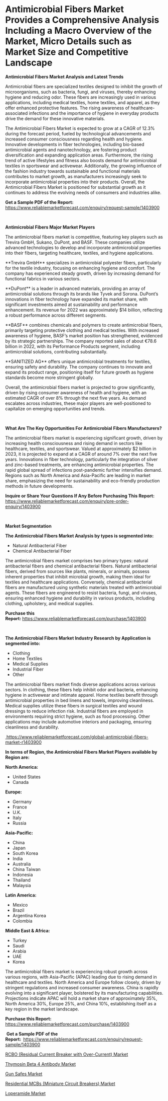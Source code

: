 <p><h1>Antimicrobial Fibers Market Provides a Comprehensive Analysis Including a Macro Overview of the Market, Micro Details such as Market Size and Competitive Landscape</h1></p><p><strong>Antimicrobial Fibers Market Analysis and Latest Trends</strong></p>
<p><p>Antimicrobial fibers are specialized textiles designed to inhibit the growth of microorganisms, such as bacteria, fungi, and viruses, thereby enhancing hygiene and reducing odor. These fibers are increasingly used in various applications, including medical textiles, home textiles, and apparel, as they offer enhanced protective features. The rising awareness of healthcare-associated infections and the importance of hygiene in everyday products drive the demand for these innovative materials.</p><p>The Antimicrobial Fibers Market is expected to grow at a CAGR of 12.3% during the forecast period, fueled by technological advancements and increased consumer consciousness regarding health and hygiene. Innovative developments in fiber technologies, including bio-based antimicrobial agents and nanotechnology, are fostering product diversification and expanding application areas. Furthermore, the rising trend of active lifestyles and fitness also boosts demand for antimicrobial textiles in sportswear and activewear. Additionally, the growing influence of the fashion industry towards sustainable and functional materials contributes to market growth, as manufacturers increasingly seek to incorporate antimicrobial properties into their products. Overall, the Antimicrobial Fibers Market is positioned for substantial growth as it continues to address the evolving needs of consumers and industries alike.</p></p>
<p><strong>Get a Sample PDF of the Report:&nbsp;</strong> <a href="https://www.reliablemarketforecast.com/enquiry/request-sample/1403900?utm_campaign=1141&utm_medium=2&utm_source=Github&utm_content=ia&utm_term=23102024&utm_id=antimicrobial-fibers">https://www.reliablemarketforecast.com/enquiry/request-sample/1403900</a></p>
<p>&nbsp;</p>
<p><strong>Antimicrobial Fibers Major Market Players</strong></p>
<p><p>The antimicrobial fibers market is competitive, featuring key players such as Trevira GmbH, Sukano, DuPont, and BASF. These companies utilize advanced technologies to develop and incorporate antimicrobial properties into their fibers, targeting healthcare, textiles, and hygiene applications.</p><p>**Trevira GmbH** specializes in antimicrobial polyester fibers, particularly for the textile industry, focusing on enhancing hygiene and comfort. The company has experienced steady growth, driven by increasing demand for functional fabrics in various sectors. </p><p>**DuPont** is a leader in advanced materials, providing an array of antimicrobial solutions through its brands like Tyvek and Sorona. DuPont’s innovations in fiber technology have expanded its market share, with significant investments aimed at sustainability and performance enhancement. Its revenue for 2022 was approximately $14 billion, reflecting a robust performance across different segments.</p><p>**BASF** combines chemicals and polymers to create antimicrobial fibers, primarily targeting protective clothing and medical textiles. With increased awareness of hygiene, BASF’s market position has strengthened, evidenced by its strategic partnerships. The company reported sales of about €78.6 billion in 2022, with its Performance Products segment, including antimicrobial solutions, contributing substantially.</p><p>**SANITIZED AG** offers unique antimicrobial treatments for textiles, ensuring safety and durability. The company continues to innovate and expand its product range, positioning itself for future growth as hygiene standards become more stringent globally.</p><p>Overall, the antimicrobial fibers market is projected to grow significantly, driven by rising consumer awareness of health and hygiene, with an estimated CAGR of over 8% through the next five years. As demand escalates across industries, these major players are well-positioned to capitalize on emerging opportunities and trends.</p></p>
<p>&nbsp;</p>
<p><strong>What Are The Key Opportunities For Antimicrobial Fibers Manufacturers?</strong></p>
<p><p>The antimicrobial fibers market is experiencing significant growth, driven by increasing health consciousness and rising demand in sectors like healthcare, textiles, and sportswear. Valued at approximately $2 billion in 2023, it is projected to expand at a CAGR of around 7% over the next five years. Innovations in fiber technology, particularly the integration of silver and zinc-based treatments, are enhancing antimicrobial properties. The rapid global spread of infections post-pandemic further intensifies demand. Regions such as North America and Asia-Pacific are leading in market share, emphasizing the need for sustainability and eco-friendly production methods in future developments.</p></p>
<p><strong>Inquire or Share Your Questions If Any Before Purchasing This Report:</strong> <a href="https://www.reliablemarketforecast.com/enquiry/pre-order-enquiry/1403900?utm_campaign=1141&utm_medium=2&utm_source=Github&utm_content=ia&utm_term=23102024&utm_id=antimicrobial-fibers">https://www.reliablemarketforecast.com/enquiry/pre-order-enquiry/1403900</a></p>
<p>&nbsp;</p>
<p><strong>Market Segmentation</strong></p>
<p><strong>The Antimicrobial Fibers Market Analysis by types is segmented into:</strong></p>
<p><ul><li>Natural Antibacterial Fiber</li><li>Chemical Antibacterial Fiber</li></ul></p>
<p><p>The antimicrobial fibers market comprises two primary types: natural antibacterial fibers and chemical antibacterial fibers. Natural antibacterial fibers, derived from sources like plants, minerals, or animals, possess inherent properties that inhibit microbial growth, making them ideal for textiles and healthcare applications. Conversely, chemical antibacterial fibers are manufactured using synthetic materials treated with antimicrobial agents. These fibers are engineered to resist bacteria, fungi, and viruses, ensuring enhanced hygiene and durability in various products, including clothing, upholstery, and medical supplies.</p></p>
<p><strong>Purchase this Report:&nbsp;</strong><a href="https://www.reliablemarketforecast.com/purchase/1403900?utm_campaign=1141&utm_medium=2&utm_source=Github&utm_content=ia&utm_term=23102024&utm_id=antimicrobial-fibers">https://www.reliablemarketforecast.com/purchase/1403900</a></p>
<p>&nbsp;</p>
<p><strong>The Antimicrobial Fibers Market Industry Research by Application is segmented into:</strong></p>
<p><ul><li>Clothing</li><li>Home Textiles</li><li>Medical Supplies</li><li>Industrial Fiber</li><li>Other</li></ul></p>
<p><p>The antimicrobial fibers market finds diverse applications across various sectors. In clothing, these fibers help inhibit odor and bacteria, enhancing hygiene in activewear and intimate apparel. Home textiles benefit through antimicrobial properties in bed linens and towels, improving cleanliness. Medical supplies utilize these fibers in surgical textiles and wound dressings to reduce infection risk. Industrial fibers are employed in environments requiring strict hygiene, such as food processing. Other applications may include automotive interiors and packaging, ensuring cleanliness and durability.</p></p>
<p><a href="https://www.reliablemarketforecast.com/global-antimicrobial-fibers-market-r1403900?utm_campaign=1141&utm_medium=2&utm_source=Github&utm_content=ia&utm_term=23102024&utm_id=antimicrobial-fibers">&nbsp;https://www.reliablemarketforecast.com/global-antimicrobial-fibers-market-r1403900</a></p>
<p><strong>In terms of Region, the Antimicrobial Fibers Market Players available by Region are:</strong></p>
<p>
    <p> <strong> North America: </strong>
        <ul>
            <li>United States</li>
            <li>Canada</li>
        </ul>
        </p> 
    <p> <strong> Europe: </strong>
        <ul>
            <li>Germany</li>
            <li>France</li>
            <li>U.K.</li>
            <li>Italy</li>
            <li>Russia</li>
        </ul>
        </p> 
    <p> <strong> Asia-Pacific: </strong>
        <ul>
            <li>China</li>
            <li>Japan</li>
            <li>South Korea</li>
            <li>India</li>
            <li>Australia</li>
            <li>China Taiwan</li>
            <li>Indonesia</li>
            <li>Thailand</li>
            <li>Malaysia</li>
        </ul>
        </p> 
    <p> <strong> Latin America: </strong>
        <ul>
            <li>Mexico</li>
            <li>Brazil</li>
            <li>Argentina Korea</li>
            <li>Colombia</li>
        </ul>
        </p> 
    <p> <strong> Middle East & Africa: </strong>
        <ul>
            <li>Turkey</li>
            <li>Saudi</li>
            <li>Arabia</li>
            <li>UAE</li>
            <li>Korea</li>
        </ul>
    </p>
    </p>
<p><p>The antimicrobial fibers market is experiencing robust growth across various regions, with Asia-Pacific (APAC) leading due to rising demand in healthcare and textiles. North America and Europe follow closely, driven by stringent regulations and increased consumer awareness. China is rapidly evolving into a significant player, bolstered by its manufacturing capabilities. Projections indicate APAC will hold a market share of approximately 35%, North America 30%, Europe 25%, and China 10%, establishing itself as a key region in the market landscape.</p></p>
<p><strong>Purchase this Report: </strong><a href="https://www.reliablemarketforecast.com/purchase/1403900?utm_campaign=1141&utm_medium=2&utm_source=Github&utm_content=ia&utm_term=23102024&utm_id=antimicrobial-fibers">https://www.reliablemarketforecast.com/purchase/1403900</a></p>
<p>&nbsp;<strong>Get a Sample PDF of the Report:&nbsp;&nbsp;</strong><a href="https://www.reliablemarketforecast.com/enquiry/request-sample/1403900?utm_campaign=1141&utm_medium=2&utm_source=Github&utm_content=ia&utm_term=23102024&utm_id=antimicrobial-fibers">https://www.reliablemarketforecast.com/enquiry/request-sample/1403900</a></p>
<p><strong></strong></p>
<p><p><a href="https://github.com/anitrabixvburgie/Market-Research-Report-List-1/blob/main/rcbo-residual-current-breaker-with-over-current-market.md?utm_campaign=1141&utm_medium=2&utm_source=Github&utm_content=ia&utm_term=23102024&utm_id=antimicrobial-fibers">RCBO (Residual Current Breaker with Over-Current) Market</a></p><p><a href="https://www.linkedin.com/pulse/thymosin-beta-4-antibody-market-forecast-global-trends-analysis-80wgf?utm_campaign=1141&utm_medium=2&utm_source=Github&utm_content=ia&utm_term=23102024&utm_id=antimicrobial-fibers">Thymosin Beta 4 Antibody Market</a></p><p><a href="https://issuu.com/reportprime-2/docs/gun-safes-market-size-2030.pptx_6c817f56244d31?utm_campaign=1141&utm_medium=2&utm_source=Github&utm_content=ia&utm_term=23102024&utm_id=antimicrobial-fibers">Gun Safes Market</a></p><p><a href="https://github.com/lmorisekv5e/Market-Research-Report-List-1/blob/main/residential-mcbs-miniature-circuit-breakers-market.md?utm_campaign=1141&utm_medium=2&utm_source=Github&utm_content=ia&utm_term=23102024&utm_id=antimicrobial-fibers">Residential MCBs (Miniature Circuit Breakers) Market</a></p><p><a href="https://www.linkedin.com/pulse/influencing-factors-loperamide-market-insights-growth-projections-6x5zf?utm_campaign=1141&utm_medium=2&utm_source=Github&utm_content=ia&utm_term=23102024&utm_id=antimicrobial-fibers">Loperamide Market</a></p></p>